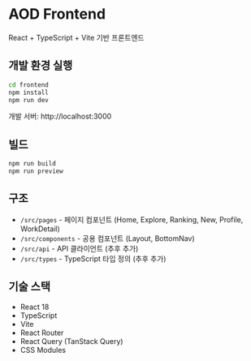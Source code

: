 # AOD Frontend

React + TypeScript + Vite 기반 프론트엔드

## 개발 환경 실행

```bash
cd frontend
npm install
npm run dev
```

개발 서버: http://localhost:3000

## 빌드

```bash
npm run build
npm run preview
```

## 구조

- `/src/pages` - 페이지 컴포넌트 (Home, Explore, Ranking, New, Profile, WorkDetail)
- `/src/components` - 공용 컴포넌트 (Layout, BottomNav)
- `/src/api` - API 클라이언트 (추후 추가)
- `/src/types` - TypeScript 타입 정의 (추후 추가)

## 기술 스택

- React 18
- TypeScript
- Vite
- React Router
- React Query (TanStack Query)
- CSS Modules
